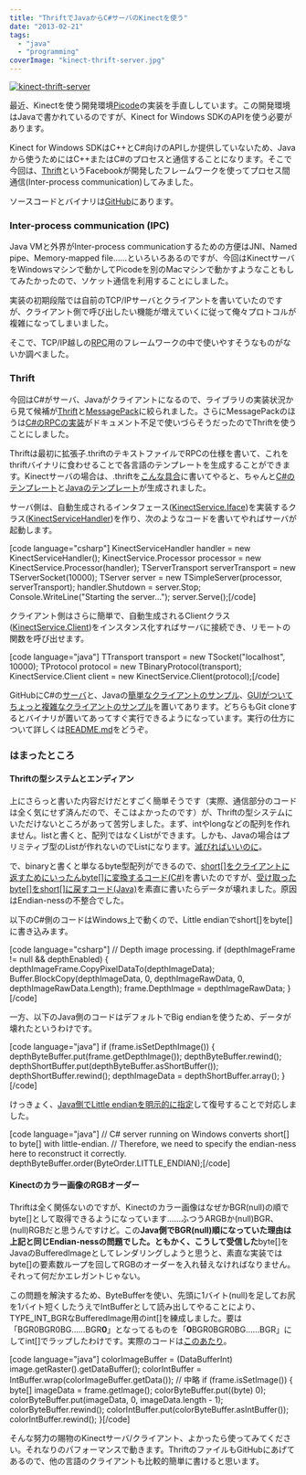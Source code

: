 ```yaml
---
title: "ThriftでJavaからC#サーバのKinectを使う"
date: "2013-02-21"
tags: 
  - "java"
  - "programming"
coverImage: "kinect-thrift-server.jpg"
---
```


[![kinect-thrift-server](/images/kinect-thrift-server-300x225.jpg "C#サーバとJavaクライアントがThriftで通信")](http://junkato.jp/ja/blog/wp-content/uploads/2013/02/kinect-thrift-server.jpg)

最近、Kinectを使う開発環境[Picode](http://junkato.jp/ja/picode/)の実装を手直ししています。この開発環境はJavaで書かれているのですが、Kinect for Windows SDKのAPIを使う必要があります。

Kinect for Windows SDKはC++とC#向けのAPIしか提供していないため、Javaから使うためにはC++またはC#のプロセスと通信することになります。そこで今回は、[Thrift](http://thrift.apache.org "Apache Thrift")というFacebookが開発したフレームワークを使ってプロセス間通信(Inter-process communication)してみました。

ソースコードとバイナリは[GitHub](https://github.com/arcatdmz/kinect-thrift-server)にあります。

### Inter-process communication (IPC)

Java VMと外界がInter-process communicationするための方便はJNI、Named pipe、Memory-mapped file……といろいろあるのですが、今回はKinectサーバをWindowsマシンで動かしてPicodeを別のMacマシンで動かすようなこともしてみたかったので、ソケット通信を利用することにしました。

実装の初期段階では自前のTCP/IPサーバとクライアントを書いていたのですが、クライアント側で呼び出したい機能が増えていくに従って俺々プロトコルが複雑になってしまいました。

そこで、TCP/IP越しの[RPC](http://ja.wikipedia.org/wiki/RPC "Remote procedure call")用のフレームワークの中で使いやすそうなものがないか調べました。

### Thrift

今回はC#がサーバ、Javaがクライアントになるので、ライブラリの実装状況から見て候補が[Thrift](http://thrift.apache.org "Apache Thrift")と[MessagePack](http://msgpack.org/ "MessagePack")に絞られました。さらにMessagePackのほうは[C#のRPCの実装](https://github.com/yfakariya/msgpack-rpc-cli "MessagePack for CLI (.NET/Mono) RPC")がドキュメント不足で使いづらそうだったのでThriftを使うことにしました。

Thriftは最初に拡張子.thriftのテキストファイルでRPCの仕様を書いて、これをthriftバイナリに食わせることで各言語のテンプレートを生成することができます。Kinectサーバの場合は、.thriftを[こんな具合](https://github.com/arcatdmz/kinect-thrift-server/blob/master/thrift/KinectService.thrift)に書いてやると、ちゃんと[C#のテンプレート](https://github.com/arcatdmz/kinect-thrift-server/blob/master/csharp/ConsoleKinectServer/KinectService.cs)と[Javaのテンプレート](https://github.com/arcatdmz/kinect-thrift-server/blob/master/java/src/jp/digitalmuseum/kinect/KinectService.java)が生成されました。

サーバ側は、自動生成されるインタフェース([KinectService.Iface](https://github.com/arcatdmz/kinect-thrift-server/blob/master/csharp/ConsoleKinectServer/KinectService.cs#L21))を実装するクラス([KinectServiceHandler](https://github.com/arcatdmz/kinect-thrift-server/blob/master/csharp/ConsoleKinectServer/KinectServiceHandler.cs))を作り、次のようなコードを書いてやればサーバが起動します。

\[code language="csharp"\] KinectServiceHandler handler = new KinectServiceHandler(); KinectService.Processor processor = new KinectService.Processor(handler); TServerTransport serverTransport = new TServerSocket(10000); TServer server = new TSimpleServer(processor, serverTransport); handler.Shutdown = server.Stop; Console.WriteLine("Starting the server..."); server.Serve();\[/code\]

クライアント側はさらに簡単で、自動生成されるClientクラス([KinectService.Client](https://github.com/arcatdmz/kinect-thrift-server/blob/master/java/src/jp/digitalmuseum/kinect/KinectService.java#L91))をインスタンス化すればサーバに接続でき、リモートの関数を呼び出せます。

\[code language="java"\] TTransport transport = new TSocket("localhost", 10000); TProtocol protocol = new TBinaryProtocol(transport); KinectService.Client client = new KinectService.Client(protocol);\[/code\]

GitHubにC#の[サーバ](https://github.com/arcatdmz/kinect-thrift-server/blob/master/csharp/ConsoleKinectServer/Program.cs)と、Javaの[簡単なクライアントのサンプル](https://github.com/arcatdmz/kinect-thrift-server/blob/master/java/src/jp/digitalmuseum/kinect/app/RawClientTest.java)、[GUIがついてちょっと複雑なクライアントのサンプル](https://github.com/arcatdmz/kinect-thrift-server/blob/master/java/src/jp/digitalmuseum/kinect/app/KinectClientFrame.java)を置いてあります。どちらもGit cloneするとバイナリが置いてあってすぐ実行できるようになっています。実行の仕方について詳しくは[README.md](https://github.com/arcatdmz/kinect-thrift-server#readme)をどうぞ。

### はまったところ

#### Thriftの型システムとエンディアン

上にさらっと書いた内容だけだとすごく簡単そうです（実際、通信部分のコードは全く気にせず済んだので、そこはよかったのです）が、Thriftの型システムにいただけないところがあって苦労しました。まず、intやlongなどの配列を作れません。list<i32>と書くと、配列ではなくListができます。しかも、Javaの場合はプリミティブ型のListが作れないのでList<Integer>になります。[滅びればいいのに](https://twitter.com/arcatdmz/status/303885308754288640)。

で、binaryと書くと単なるbyte型配列ができるので、[short\[\]をクライアントに返すためにいったんbyte\[\]に変換するコード(C#)](https://github.com/arcatdmz/kinect-thrift-server/blob/master/csharp/ConsoleKinectServer/KinectServiceHandler.cs#L496)を書いたのですが、[受け取ったbyte\[\]をshort\[\]に戻すコード(Java)](https://github.com/arcatdmz/kinect-thrift-server/blob/master/java/src/jp/digitalmuseum/kinect/KinectServiceWrapper.java#L199)を素直に書いたらデータが壊れました。原因はEndian-nessの不整合でした。

以下のC#側のコードはWindows上で動くので、Little endianでshort\[\]をbyte\[\]に書き込みます。

\[code language="csharp"\] // Depth image processing. if (depthImageFrame != null && depthEnabled) { depthImageFrame.CopyPixelDataTo(depthImageData); Buffer.BlockCopy(depthImageData, 0, depthImageRawData, 0, depthImageRawData.Length); frame.DepthImage = depthImageRawData; }\[/code\]

一方、以下のJava側のコードはデフォルトでBig endianを使うため、データが壊れたというわけです。

\[code language="java"\] if (frame.isSetDepthImage()) { depthByteBuffer.put(frame.getDepthImage()); depthByteBuffer.rewind(); depthShortBuffer.put(depthByteBuffer.asShortBuffer()); depthShortBuffer.rewind(); depthImageData = depthShortBuffer.array(); }\[/code\]

けっきょく、[Java側でLittle endianを明示的に指定](https://github.com/arcatdmz/kinect-thrift-server/blob/master/java/src/jp/digitalmuseum/kinect/KinectServiceWrapper.java#L174)して復号することで対応しました。

\[code language="java"\] // C# server running on Windows converts short\[\] to byte\[\] with little-endian. // Therefore, we need to specify the endian-ness here to reconstruct it correctly. depthByteBuffer.order(ByteOrder.LITTLE\_ENDIAN);\[/code\]

#### Kinectのカラー画像のRGBオーダー

Thriftは全く関係ないのですが、Kinectのカラー画像はなぜかBGR(null)の順でbyte\[\]として取得できるようになっています……ふつうARGBか(null)BGR、(null)RGBだと思うんですけど。この**Java側でBGR(null)順になっていた理由は上記と同じEndian-nessの問題でした。ともかく、こうして受信した**byte\[\]をJavaのBufferedImageとしてレンダリングしようと思うと、素直な実装ではbyte\[\]の要素数ループを回してRGBのオーダーを入れ替えなければなりません。それって何だかエレガントじゃない。

この問題を解決するため、ByteBufferを使い、先頭に1バイト(null)を足してお尻を1バイト短くしたうえでIntBufferとして読み出してやることにより、TYPE\_INT\_BGRなBufferedImage用のint\[\]を練成しました。要は「BGR0BGR0BG……BGR**0**」となってるものを「**0**BGR0BGR0BG……BGR」にしてint\[\]でラップしたわけです。実際のコードは[このあたり](https://github.com/arcatdmz/kinect-thrift-server/blob/master/java/src/jp/digitalmuseum/kinect/KinectServiceWrapper.java#L191)。

\[code language="java"\] colorImageBuffer = (DataBufferInt) image.getRaster().getDataBuffer(); colorIntBuffer = IntBuffer.wrap(colorImageBuffer.getData()); // 中略 if (frame.isSetImage()) { byte\[\] imageData = frame.getImage(); colorByteBuffer.put((byte) 0); colorByteBuffer.put(imageData, 0, imageData.length - 1); colorByteBuffer.rewind(); colorIntBuffer.put(colorByteBuffer.asIntBuffer()); colorIntBuffer.rewind(); }\[/code\]

そんな努力の賜物のKinectサーバ/クライアント、よかったら使ってみてください。それなりのパフォーマンスで動きます。ThriftのファイルもGitHubにあげてあるので、他の言語のクライアントも比較的簡単に書けると思います。
